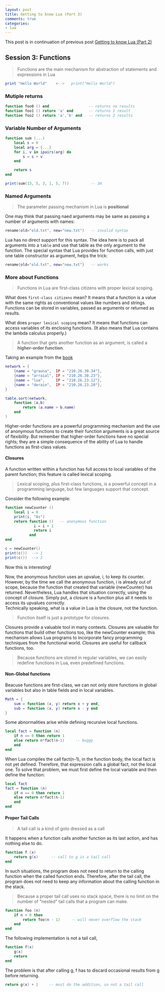 ```yaml
---
layout: post
title: Getting to know Lua (Part 3)
comments: true
categories:
- lua
---
```


This post is in continuation of previous post [Getting to know Lua (Part 2)](/lua/2018/01/21/getting-to-know-lua-2)

## Session 3: Functions

> Functions are the main mechanism for abstraction of statements and expressions in Lua

```lua
print "Hello World"    <-->   print("Hello World")
```

### Mutiple returns

```lua
function foo0 () end                  -- returns no results
function foo1 () return 'a' end       -- returns 1 result
function foo2 () return 'a','b' end   -- returns 2 results
```

### Variable Number of Arguments

```lua
function sum (...)
    local s = 0
    local arg = {...}
    for i, v in ipairs(arg) do
        s = s + v
    end

    return s
end

print(sum(13, 5, 3, 1, 5, 7))          -- 34
```

### Named Arguments

> The parameter passing mechanism in Lua is **positional**

One may think that passing naed arguments may be same as passing a number of arguments with names:

```lua
rename(old="old.txt", new="new.txt")   -- invalid syntax
```

Lua has no direct support for this syntax. The idea here is to pack all arguments into a `table` and use that table as the only argument to the function. The special syntax that Lua provides for function calls, with just one table constructor as argument, helps the trick:

```lua
rename{old="old.txt", new="new.txt"}   -- works
```

### More about Functions

> Functions in Lua are first-class citizens with proper lexical scoping.

What does `first-class citizens` mean? It means that a function is a value with the same rights as conventional values like numbers and strings. Functions can be stored in variables, passed as arguments or returned as results.

What does `proper lexical scoping` mean? It means that functions can access variables of its enclosing functions. (It also means that Lua contains the lambda calculus properly.)

> A function that gets another function as an argument, is called a **higher-order function**.

Taking an example from the [book](https://www.lua.org/pil/6.html)
```lua
network = {
    {name = "grauna",  IP = "210.26.30.34"},
    {name = "arraial", IP = "210.26.30.23"},
    {name = "lua",     IP = "210.26.23.12"},
    {name = "derain",  IP = "210.26.23.20"},
}

table.sort(network, 
    function (a,b)
        return (a.name > b.name)
    end
)
```

Higher-order functions are a powerful programming mechanism and the use of anonymous functions to create their function arguments is a great source of flexibility. But remember that higher-order functions have no special rights; they are a simple consequence of the ability of Lua to handle functions as first-class values.

#### Closures

A function written within a function has full access to local variables of the parent function; this feature is called lexical scoping.  

> Lexical scoping, plus first-class functions, is a powerful concept in a programming language, but few languages support that concept.

Consider the following example:

```lua
function newCounter ()
    local i = 0
    print(i, "As")
    return function ()   -- anonymous function
             i = i + 1
             return i
           end
end

c = newCounter()
print(c())  --> 1
print(c())  --> 2
```

Now this is interesting! 

Now, the anonymous function uses an upvalue, i, to keep its counter. However, by the time we call the anonymous function, i is already out of scope, because the function that created that variable (newCounter) has returned. Nevertheless, Lua handles that situation correctly, using the concept of closure. Simply put, a closure is a function plus all it needs to access its upvalues correctly.  
Technically speaking, what is a value in Lua is the closure, not the function.

> Function itself is just a prototype for closures.

Closures provide a valuable tool in many contexts. Closures are valuable for functions that build other functions too, like the newCounter example; this mechanism allows Lua programs to incorporate fancy programming techniques from the functional world. Closures are useful for callback functions, too.

> Because functions are stored in regular variables, we can easily redefine functions in Lua, even predefined functions. 

#### Non-Global functions

Beacuse functions are first-class, we can not only store functions in global variables but also in table fields and in local variables.

```lua
Math = {
    sum = function (x, y) return x + y end,
    sub = function (x, y) return x - y end
}
```

Some abnormalities arise while defining recursive local functions.

```lua
local fact = function (n)
    if n == 0 then return 1
    else return n*fact(n-1)     -- buggy
    end
end
```

When Lua compiles the call fact(n-1), in the function body, the local fact is not yet defined. Therefore, that expression calls a global fact, not the local one. To solve that problem, we must first define the local variable and then define the function:

```lua
local fact
fact = function (n)
    if n == 0 then return 1
    else return n*fact(n-1)
    end
end
```

#### Proper Tail Calls

> A tail call is a kind of goto dressed as a call

It happens when a function calls another function as its last action, and has nothing else to do.

```lua
function f (x)
    return g(x)      -- call to g is a tail call
end
```

In such situations, the program does not need to return to the calling function when the called function ends. Therefore, after the tail call, the program does not need to keep any information about the calling function in the stack.

> Because a proper tail call uses no stack space, there is no limit on the number of "nested" tail calls that a program can make.

```lua
function foo (n)
    if n > 0 then 
        return foo(n - 1)     -- will never overflow the stack
    end
end
```

The following implementation is not a tail call,

```lua
function f(x)
    g(x)
    return
end
```

The problem is that after calling g, f has to discard occasional results from g before returning.

```lua
return g(x) + 1     -- must do the addition, so not a tail call
```


